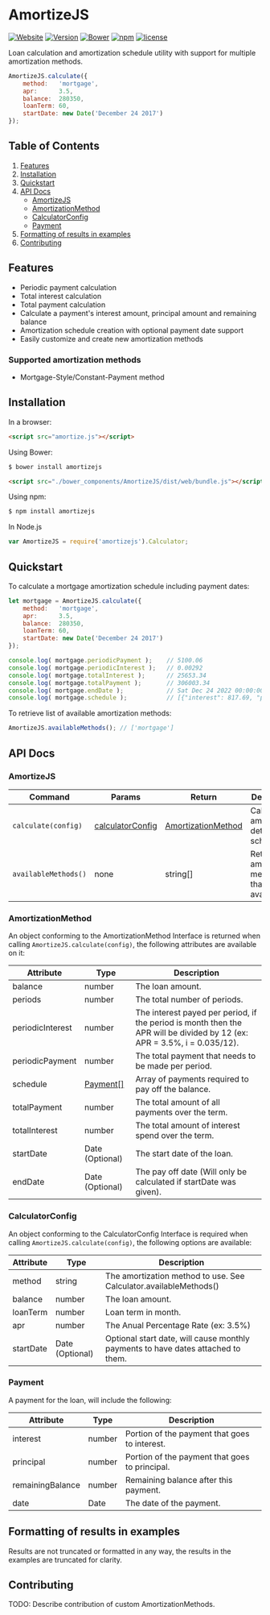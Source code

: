 # AmortizeJS

[![Website][web-img]][web-url]
[![Version][version-img]][npm-url]
[![Bower][bower-img]][npm-url]
[![npm][npm-img]][npm-url]
[![license][license-img]]()

Loan calculation and amortization schedule utility with support for multiple amortization methods.

```js
AmortizeJS.calculate({
    method:   'mortgage', 
    apr:      3.5, 
    balance:  280350, 
    loanTerm: 60,
    startDate: new Date('December 24 2017')
});
```

## Table of Contents
1. [Features](#features)
2. [Installation](#installation)
3. [Quickstart](#quickstart)
4. [API Docs](#api-docs)
   - [AmortizeJS](#amortizejs-1)
   - [AmortizationMethod](#amortizationmethod)
   - [CalculatorConfig](#calculatorconfig)
   - [Payment](#payment)
5. [Formatting of results in examples](#formatting-of-results-in-examples)
6. [Contributing](#contributing)


## Features
* Periodic payment calculation
* Total interest calculation
* Total payment calculation
* Calculate a payment's interest amount, principal amount and remaining balance
* Amortization schedule creation with optional payment date support
* Easily customize and create new amortization methods

### Supported amortization methods
* Mortgage-Style/Constant-Payment method

## Installation

In a browser:
```html
<script src="amortize.js"></script>
```

Using Bower:
```html
$ bower install amortizejs

<script src="./bower_components/AmortizeJS/dist/web/bundle.js"></script>
```

Using npm:
```bash
$ npm install amortizejs
```

In Node.js
```js
var AmortizeJS = require('amortizejs').Calculator;
```

## Quickstart
To calculate a mortgage amortization schedule including payment dates:

```js
let mortgage = AmortizeJS.calculate({
    method:   'mortgage',
    apr:      3.5, 
    balance:  280350,    
    loanTerm: 60,         
    startDate: new Date('December 24 2017')
});

console.log( mortgage.periodicPayment );    // 5100.06
console.log( mortgage.periodicInterest );   // 0.00292
console.log( mortgage.totalInterest );      // 25653.34
console.log( mortgage.totalPayment );       // 306003.34
console.log( mortgage.endDate );            // Sat Dec 24 2022 00:00:00 GMT-0500 (EST)
console.log( mortgage.schedule );           // [{"interest": 817.69, "principal": 4282.37, "remainingBalance": 276067.63, "date":"2017-12-24T05:00:00.000Z"} ...]

```

To retrieve list of available amortization methods:

```js
AmortizeJS.availableMethods(); // ['mortgage']
```

## API Docs

### AmortizeJS
| Command | Params | Return | Description |
| --- | --- | --- | --- |
| `calculate(config)` | [calculatorConfig](#calculatorconfig) | [AmortizationMethod](#amortizationmethod) | Calculates amortization details and schedule. |
| `availableMethods()` | none | string[] | Returns the amortization methods that are available. |

### AmortizationMethod
An object conforming to the AmortizationMethod Interface is returned when calling `AmortizeJS.calculate(config)`, the following attributes are available on it:

| Attribute | Type | Description |
| --- | --- | --- |
| balance           |  number   | The loan amount. |
| periods           |  number   | The total number of periods. |
| periodicInterest  |  number   | The interest payed per period, if the period is month then the APR will be divided by 12 (ex: APR = 3.5%, i = 0.035/12). |
| periodicPayment   |  number   | The total payment that needs to be made per period. |
| schedule          |  [Payment[]](#payment) | Array of payments required to pay off the balance. |
| totalPayment      |  number   | The total amount of all payments over the term. |
| totalInterest     |  number   | The total amount of interest spend over the term. |
| startDate        |  Date (Optional)     | The start date of the loan. |
| endDate          |  Date (Optional)     | The pay off date (Will only be calculated if startDate was given). |

### CalculatorConfig
An object conforming to the CalculatorConfig Interface is required when calling `AmortizeJS.calculate(config)`, the following options are available:

| Attribute | Type | Description |
| --- | --- | --- |
|   method     | string | The amortization method to use. See Calculator.availableMethods()
|   balance    | number | The loan amount.
|   loanTerm   | number | Loan term in month.
|   apr        | number | The Anual Percentage Rate (ex: 3.5%)
|   startDate | Date (Optional)  | Optional start date, will cause monthly payments to have dates attached to them.


### Payment
A payment for the loan, will include the following:

| Attribute | Type | Description |
| --- | --- | --- |
|    interest         | number | Portion of the payment that goes to interest.
|    principal        | number | Portion of the payment that goes to principal.
|    remainingBalance | number | Remaining balance after this payment.
|    date             | Date  | The date of the payment.



## Formatting of results in examples
Results are not truncated or formatted in any way, the results in the examples are truncated for clarity. 


## Contributing
TODO: Describe contribution of custom AmortizationMethods.


[npm-url]: https://www.npmjs.com/package/amortizejs
[npm-img]: https://img.shields.io/npm/dt/amortizejs.svg
[web-img]: https://img.shields.io/website-up-down-green-red/http/amortize.me.svg?label=amortize.me
[web-url]: http://amortize.me
[version-img]: https://img.shields.io/npm/v/amortizejs.svg
[bower-img]: https://img.shields.io/bower/v/amortizejs.svg
[license-img]: https://img.shields.io/github/license/davidbooth/amortizejs.svg

